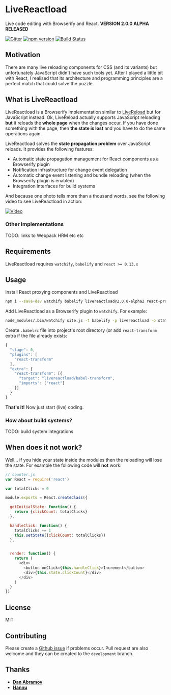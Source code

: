 # LiveReactload

Live code editing with Browserify and React. **VERSION 2.0.0 ALPHA RELEASED**

[![Gitter](https://badges.gitter.im/Join%20Chat.svg)](https://gitter.im/milankinen/livereactload)
[![npm version](https://badge.fury.io/js/livereactload.svg)](http://badge.fury.io/js/livereactload)
[![Build Status](https://travis-ci.org/milankinen/livereactload.svg)](https://travis-ci.org/milankinen/livereactload)

## Motivation

There are many live reloading components for CSS (and its variants) but unfortunately
JavaScript didn't have such tools yet. After I played a little bit with React, I realised
that its architecture and programming principles are a perfect match that could solve
the puzzle.


## What is LiveReactload

LiveReactload is a Browserify implementation similar to [LiveReload](http://livereload.com/) but
for JavaScript instead. Ok, LiveReload actually supports JavaScript reloading **but** it
reloads the **whole page** when the changes occur. If you have done something with the page,
then **the state is lost** and you have to do the same operations again.

LiveReactload solves the **state propagation problem** over JavaScript reloads. It
provides the following features:

  * Automatic state propagation management for React components as a Browserify plugin
  * Notification infrastructure for change event delegation
  * Automatic change event listening and bundle reloading (when the Browserify plugin is enabled)
  * Integration interfaces for build systems  
  
And because one photo tells more than a thousand words, see the following video to see 
LiveReactload in action:

[![Video](https://dl.dropbox.com/s/gcnhv4rzvhq5kaw/livereactload-preview.png)](https://vimeo.com/123513496)
    
### Other implementations

TODO: links to Webpack HRM etc etc

## Requirements

LiveReactload requires `watchify`, `babelify` and `react >= 0.13.x`

## Usage

Install React proxying components and LiveReactload

```bash
npm i --save-dev watchify babelify livereactload@2.0.0-alpha2 react-proxy babel-plugin-react-transform
```

Add LiveReactload as a Browserify plugin to `watchify`. For example:

```bash
node_modules/.bin/watchify site.js -t babelify -p livereactload -o static/bundle.js
```

Create `.babelrc` file into project's root directory (or add `react-transform` extra
if the file already exists:

```javascript 
{
  "stage": 0,
  "plugins": [
    "react-transform"
  ],
  "extra": {
    "react-transform": [{
      "target": "livereactload/babel-transform",
      "imports": ["react"]
    }]
  }
}
```

**That's it!** Now just start (live) coding.

### How about build systems?

TODO: build system integrations

## When does it not work?

Well... if you hide your state inside the modules then the reloading will lose
the state. For example the following code will **not** work:

```javascript
// counter.js
var React = require('react')

var totalClicks = 0

module.exports = React.createClass({

  getInitialState: function() {
    return {clickCount: totalClicks}
  },

  handleClick: function() {
    totalClicks += 1
    this.setState({clickCount: totalClicks})
  },


  render: function() {
    return (
      <div>
        <button onClick={this.handleClick}>Increment</button>
        <div>{this.state.clickCount}</div>
      </div>
    )
  }
})
```

## License

MIT


## Contributing

Please create a [Github issue](issues) if problems occur. Pull request are also welcome
and they can be created to the `development` branch. 


## Thanks

  * **[Dan Abramov](https://github.com/gaearon)** 
  * **[Hannu](https://github.com/heintsi)**
